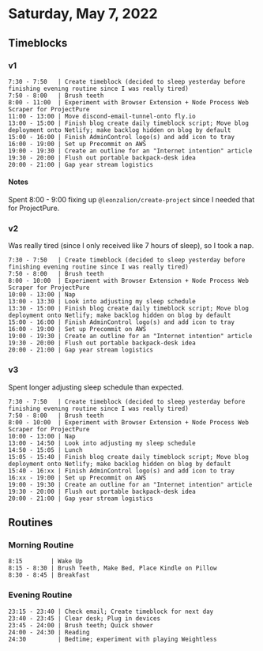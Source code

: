 # Saturday, May 7, 2022

## Timeblocks

### v1

```timeblock
7:30 - 7:50   | Create timeblock (decided to sleep yesterday before finishing evening routine since I was really tired)
7:50 - 8:00   | Brush teeth
8:00 - 11:00  | Experiment with Browser Extension + Node Process Web Scraper for ProjectPure
11:00 - 13:00 | Move discond-email-tunnel-onto fly.io
13:00 - 15:00 | Finish blog create daily timeblock script; Move blog deployment onto Netlify; make backlog hidden on blog by default
15:00 - 16:00 | Finish AdminControl logo(s) and add icon to tray
16:00 - 19:00 | Set up Precommit on AWS
19:00 - 19:30 | Create an outline for an "Internet intention" article
19:30 - 20:00 | Flush out portable backpack-desk idea
20:00 - 21:00 | Gap year stream logistics
```

#### Notes

Spent 8:00 - 9:00 fixing up `@leonzalion/create-project` since I needed that for ProjectPure.

### v2

Was really tired (since I only received like 7 hours of sleep), so I took a nap.

```timeblock
7:30 - 7:50   | Create timeblock (decided to sleep yesterday before finishing evening routine since I was really tired)
7:50 - 8:00   | Brush teeth
8:00 - 10:00  | Experiment with Browser Extension + Node Process Web Scraper for ProjectPure
10:00 - 13:00 | Nap
13:00 - 13:30 | Look into adjusting my sleep schedule
13:30 - 15:00 | Finish blog create daily timeblock script; Move blog deployment onto Netlify; make backlog hidden on blog by default
15:00 - 16:00 | Finish AdminControl logo(s) and add icon to tray
16:00 - 19:00 | Set up Precommit on AWS
19:00 - 19:30 | Create an outline for an "Internet intention" article
19:30 - 20:00 | Flush out portable backpack-desk idea
20:00 - 21:00 | Gap year stream logistics
```

### v3

Spent longer adjusting sleep schedule than expected.

```timeblock
7:30 - 7:50   | Create timeblock (decided to sleep yesterday before finishing evening routine since I was really tired)
7:50 - 8:00   | Brush teeth
8:00 - 10:00  | Experiment with Browser Extension + Node Process Web Scraper for ProjectPure
10:00 - 13:00 | Nap
13:00 - 14:50 | Look into adjusting my sleep schedule
14:50 - 15:05 | Lunch
15:05 - 15:40 | Finish blog create daily timeblock script; Move blog deployment onto Netlify; make backlog hidden on blog by default
15:40 - 16:xx | Finish AdminControl logo(s) and add icon to tray
16:xx - 19:00 | Set up Precommit on AWS
19:00 - 19:30 | Create an outline for an "Internet intention" article
19:30 - 20:00 | Flush out portable backpack-desk idea
20:00 - 21:00 | Gap year stream logistics
```

## Routines

### Morning Routine

```timeblock
8:15        | Wake Up
8:15 - 8:30 | Brush Teeth, Make Bed, Place Kindle on Pillow
8:30 - 8:45 | Breakfast
```

### Evening Routine

```timeblock
23:15 - 23:40 | Check email; Create timeblock for next day
23:40 - 23:45 | Clear desk; Plug in devices
23:45 - 24:00 | Brush teeth; Quick shower
24:00 - 24:30 | Reading
24:30         | Bedtime; experiment with playing Weightless
```
